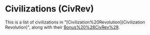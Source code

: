 # Civilizations (CivRev)

This is a list of civilizations in "[Civilization%20Revolution](Civilization Revolution)", along with their [Bonus%20%28CivRev%29](bonuses).